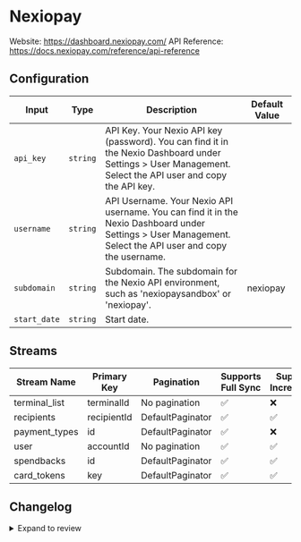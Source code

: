 # Nexiopay
Website: https://dashboard.nexiopay.com/
API Reference: https://docs.nexiopay.com/reference/api-reference

## Configuration

| Input | Type | Description | Default Value |
|-------|------|-------------|---------------|
| `api_key` | `string` | API Key. Your Nexio API key (password). You can find it in the Nexio Dashboard under Settings &gt; User Management. Select the API user and copy the API key. |  |
| `username` | `string` | API Username. Your Nexio API username. You can find it in the Nexio Dashboard under Settings &gt; User Management. Select the API user and copy the username. |  |
| `subdomain` | `string` | Subdomain. The subdomain for the Nexio API environment, such as &#39;nexiopaysandbox&#39; or &#39;nexiopay&#39;. | nexiopay |
| `start_date` | `string` | Start date.  |  |

## Streams
| Stream Name | Primary Key | Pagination | Supports Full Sync | Supports Incremental |
|-------------|-------------|------------|---------------------|----------------------|
| terminal_list | terminalId | No pagination | ✅ |  ❌  |
| recipients | recipientId | DefaultPaginator | ✅ |  ✅  |
| payment_types | id | DefaultPaginator | ✅ |  ❌  |
| user | accountId | No pagination | ✅ |  ✅  |
| spendbacks | id | DefaultPaginator | ✅ |  ✅  |
| card_tokens | key | DefaultPaginator | ✅ |  ✅  |

## Changelog

<details>
  <summary>Expand to review</summary>

| Version          | Date              | Pull Request | Subject        |
|------------------|-------------------|--------------|----------------|
| 0.0.15 | 2025-08-09 | [64690](https://github.com/airbytehq/airbyte/pull/64690) | Update dependencies |
| 0.0.14 | 2025-08-02 | [64176](https://github.com/airbytehq/airbyte/pull/64176) | Update dependencies |
| 0.0.13 | 2025-07-26 | [63881](https://github.com/airbytehq/airbyte/pull/63881) | Update dependencies |
| 0.0.12 | 2025-07-19 | [63431](https://github.com/airbytehq/airbyte/pull/63431) | Update dependencies |
| 0.0.11 | 2025-07-12 | [63171](https://github.com/airbytehq/airbyte/pull/63171) | Update dependencies |
| 0.0.10 | 2025-07-05 | [62611](https://github.com/airbytehq/airbyte/pull/62611) | Update dependencies |
| 0.0.9 | 2025-06-28 | [62335](https://github.com/airbytehq/airbyte/pull/62335) | Update dependencies |
| 0.0.8 | 2025-06-21 | [61934](https://github.com/airbytehq/airbyte/pull/61934) | Update dependencies |
| 0.0.7 | 2025-06-14 | [61039](https://github.com/airbytehq/airbyte/pull/61039) | Update dependencies |
| 0.0.6 | 2025-05-24 | [60494](https://github.com/airbytehq/airbyte/pull/60494) | Update dependencies |
| 0.0.5 | 2025-05-10 | [60173](https://github.com/airbytehq/airbyte/pull/60173) | Update dependencies |
| 0.0.4 | 2025-05-03 | [59046](https://github.com/airbytehq/airbyte/pull/59046) | Update dependencies |
| 0.0.3 | 2025-04-19 | [58505](https://github.com/airbytehq/airbyte/pull/58505) | Update dependencies |
| 0.0.2 | 2025-04-12 | [57873](https://github.com/airbytehq/airbyte/pull/57873) | Update dependencies |
| 0.0.1 | 2025-04-09 | [57530](https://github.com/airbytehq/airbyte/pull/57530) | Initial release by [@btkcodedev](https://github.com/btkcodedev) via Connector Builder |

</details>
